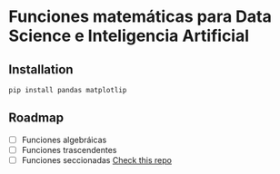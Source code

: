 # Funciones matemáticas para Data Science e Inteligencia Artificial


## Installation
```
pip install pandas matplotlip
```

## Roadmap

- [ ] Funciones algebráicas
- [ ] Funciones trascendentes
- [ ] Funciones seccionadas
[Check this repo](https://github.com/r3card0/math_functions)
